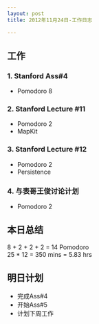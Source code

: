 ```yaml
---
layout: post
title: 2012年11月24日-工作日志  

---
```


  
## 工作

### 1. Stanford Ass#4    
-  Pomodoro 8   

### 2. Stanford Lecture #11  
-  Pomodoro 2  
-  MapKit    

### 3. Stanford Lecture #12
-  Pomodoro 2     
-  Persistence    
  
### 4. 与表哥王俊讨论计划
-  Pomodoro 2  

  
## 本日总结    

8 + 2 + 2 + 2 =  14 Pomodoro    
25 * 12 = 350 mins = 5.83 hrs  
  
## 明日计划    
  
- 完成Ass#4  
- 开始Ass#5
- 计划下周工作  
  








  

    
